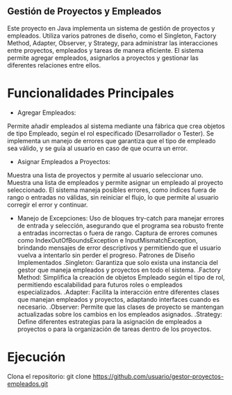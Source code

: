 ## Gestión de Proyectos y Empleados
Este proyecto en Java implementa un sistema de gestión de proyectos y empleados. Utiliza varios patrones de diseño, como el Singleton, Factory Method, Adapter, Observer, y Strategy, para administrar las interacciones entre proyectos, empleados y tareas de manera eficiente. El sistema permite agregar empleados, asignarlos a proyectos y gestionar las diferentes relaciones entre ellos.

# Funcionalidades Principales
- Agregar Empleados:

Permite añadir empleados al sistema mediante una fábrica que crea objetos de tipo Empleado, según el rol especificado (Desarrollador o Tester).
Se implementa un manejo de errores que garantiza que el tipo de empleado sea válido, y se guía al usuario en caso de que ocurra un error.
- Asignar Empleados a Proyectos:

Muestra una lista de proyectos y permite al usuario seleccionar uno.
Muestra una lista de empleados y permite asignar un empleado al proyecto seleccionado.
El sistema maneja posibles errores, como índices fuera de rango o entradas no válidas, sin reiniciar el flujo, lo que permite al usuario corregir el error y continuar.
- Manejo de Excepciones:
Uso de bloques try-catch para manejar errores de entrada y selección, asegurando que el programa sea robusto frente a entradas incorrectas o fuera de rango.
Captura de errores comunes como IndexOutOfBoundsException e InputMismatchException, brindando mensajes de error descriptivos y permitiendo que el usuario vuelva a intentarlo sin perder el progreso.
Patrones de Diseño Implementados
.Singleton: Garantiza que solo exista una instancia del gestor que maneja empleados y proyectos en todo el sistema.
.Factory Method: Simplifica la creación de objetos Empleado según el tipo de rol, permitiendo escalabilidad para futuros roles o empleados especializados.
.Adapter: Facilita la interacción entre diferentes clases que manejan empleados y proyectos, adaptando interfaces cuando es necesario.
.Observer: Permite que las clases de proyecto se mantengan actualizadas sobre los cambios en los empleados asignados.
.Strategy: Define diferentes estrategias para la asignación de empleados a proyectos o para la organización de tareas dentro de los proyectos.


# Ejecución
Clona el repositorio:
git clone https://github.com/usuario/gestor-proyectos-empleados.git


